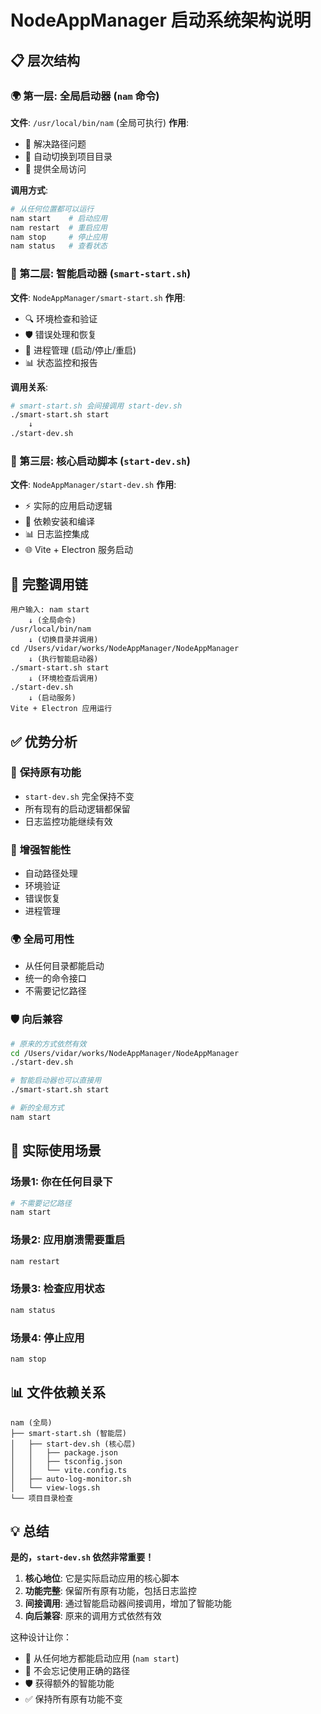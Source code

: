 # NodeAppManager 启动系统架构说明

## 📋 层次结构

### 🌍 第一层: 全局启动器 (`nam` 命令)
**文件**: `/usr/local/bin/nam` (全局可执行)
**作用**: 
- 🎯 解决路径问题
- 📍 自动切换到项目目录
- 🚀 提供全局访问

**调用方式**:
```bash
# 从任何位置都可以运行
nam start    # 启动应用
nam restart  # 重启应用
nam stop     # 停止应用
nam status   # 查看状态
```

### 🧠 第二层: 智能启动器 (`smart-start.sh`)
**文件**: `NodeAppManager/smart-start.sh`
**作用**:
- 🔍 环境检查和验证
- 🛡️ 错误处理和恢复
- 🔄 进程管理 (启动/停止/重启)
- 📊 状态监控和报告

**调用关系**:
```bash
# smart-start.sh 会间接调用 start-dev.sh
./smart-start.sh start
    ↓
./start-dev.sh
```

### 🚀 第三层: 核心启动脚本 (`start-dev.sh`)
**文件**: `NodeAppManager/start-dev.sh`
**作用**:
- ⚡ 实际的应用启动逻辑
- 🔧 依赖安装和编译
- 📊 日志监控集成
- 🌐 Vite + Electron 服务启动

## 🔗 完整调用链

```
用户输入: nam start
    ↓ (全局命令)
/usr/local/bin/nam
    ↓ (切换目录并调用)
cd /Users/vidar/works/NodeAppManager/NodeAppManager
    ↓ (执行智能启动器)
./smart-start.sh start
    ↓ (环境检查后调用)
./start-dev.sh
    ↓ (启动服务)
Vite + Electron 应用运行
```

## ✅ 优势分析

### 🎯 **保持原有功能**
- `start-dev.sh` 完全保持不变
- 所有现有的启动逻辑都保留
- 日志监控功能继续有效

### 🧠 **增强智能性**
- 自动路径处理
- 环境验证
- 错误恢复
- 进程管理

### 🌍 **全局可用性**
- 从任何目录都能启动
- 统一的命令接口
- 不需要记忆路径

### 🛡️ **向后兼容**
```bash
# 原来的方式依然有效
cd /Users/vidar/works/NodeAppManager/NodeAppManager
./start-dev.sh

# 智能启动器也可以直接用
./smart-start.sh start

# 新的全局方式
nam start
```

## 🔧 实际使用场景

### 场景1: 你在任何目录下
```bash
# 不需要记忆路径
nam start
```

### 场景2: 应用崩溃需要重启
```bash
nam restart
```

### 场景3: 检查应用状态
```bash
nam status
```

### 场景4: 停止应用
```bash
nam stop
```

## 📊 文件依赖关系

```
nam (全局)
├── smart-start.sh (智能层)
│   ├── start-dev.sh (核心层)
│   │   ├── package.json
│   │   ├── tsconfig.json
│   │   └── vite.config.ts
│   ├── auto-log-monitor.sh
│   └── view-logs.sh
└── 项目目录检查
```

## 💡 总结

**是的，`start-dev.sh` 依然非常重要！**

1. **核心地位**: 它是实际启动应用的核心脚本
2. **功能完整**: 保留所有原有功能，包括日志监控
3. **间接调用**: 通过智能启动器间接调用，增加了智能功能
4. **向后兼容**: 原来的调用方式依然有效

这种设计让你：
- 🎯 从任何地方都能启动应用 (`nam start`)
- 🔄 不会忘记使用正确的路径
- 🛡️ 获得额外的智能功能
- ✅ 保持所有原有功能不变
